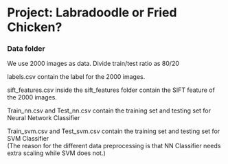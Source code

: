 # Project: Labradoodle or Fried Chicken? 

### Data folder  
We use 2000 images as data. Divide train/test ratio as 80/20  

labels.csv contain the label for the 2000 images.  

sift_features.csv inside the sift_features folder contain the SIFT feature of the 2000 images.  

Train_nn.csv and Test_nn.csv contain the training set and testing set for Neural Network Classifier  

Train_svm.csv and Test_svm.csv contain the training set and testing set for SVM Classifier  
(The reason for the different data preprocessing is that NN Classifier needs extra scaling while SVM does not.)  


